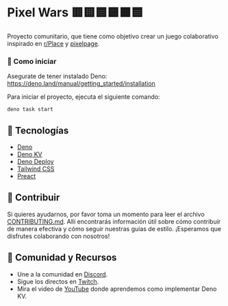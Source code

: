 # Pixel Wars 🟥🟨🟦🟪🟧🟦

Proyecto comunitario, que tiene como objetivo crear un juego colaborativo inspirado en [r/Place](https://en.wikipedia.org/wiki/R/place) y [pixelpage](https://pixelpage.deno.dev/).

### 🧱 Como iniciar

Asegurate de tener instalado Deno: https://deno.land/manual/getting_started/installation

Para iniciar el proyecto, ejecuta el siguiente comando:

```
deno task start
```

## 🔨 Tecnologías

- [Deno](https://deno.land/)
- [Deno KV](https://deno.com/kv)
- [Deno Deploy](https://deno.com/deploy)
- [Tailwind CSS](https://tailwindcss.com/)
- [Preact](https://preactjs.com/)

## 🔲 Contribuir

Si quieres ayudarnos, por favor toma un momento para leer el archivo [CONTRIBUTING.md](./.github/CONTRIBUTING.md). Allí encontrarás información útil sobre cómo contribuír de manera efectiva y cómo seguir nuestras guías de estilo. ¡Esperamos que disfrutes colaborando con nosotros!

## 📢 Comunidad y Recursos

- Une a la comunidad en [Discord](https://discord.gg/midudev).
- Sigue los directos en [Twitch](https://www.twitch.tv/midudev).
- Mira el video de [YouTube](https://www.youtube.com/watch?v=sGG1xm5vZzY) donde aprendemos como implementar Deno KV.
